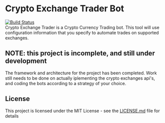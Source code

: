 # Crypto Exchange Trader Bot
[![Build Status](https://dev.azure.com/marcelrienks/CryptoExchangeTrader/_apis/build/status/marcelrienks.CryptoExchangeTrader?branchName=master)](https://dev.azure.com/marcelrienks/CryptoExchangeTrader/_build/latest?definitionId=13&branchName=master)  
Crypto Exchange Trader is a Crypto Currency Trading bot.
This tool will use configuration information that you specify to automate trades on supported exchanges.  

## NOTE: this project is incomplete, and still under development
The framework and architecture for the project has been completed.
Work still needs to be done on actually iplementing the crypto exchanges api's, and coding the bots according to a strategy of your choice.

## License

This project is licensed under the MIT License - see the [LICENSE.md](LICENSE.md) file for details

